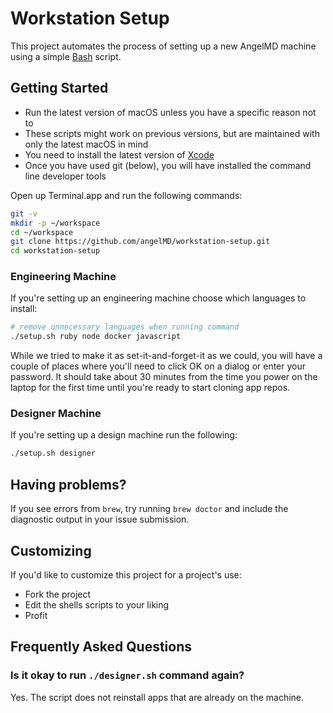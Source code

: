 # Workstation Setup

This project automates the process of setting up a new AngelMD machine using a simple [Bash](https://www.gnu.org/software/bash/) script.

## Getting Started

- Run the latest version of macOS unless you have a specific reason not to
- These scripts might work on previous versions, but are maintained with only the latest macOS in mind
- You need to install the latest version of [Xcode](https://developer.apple.com/xcode/)
- Once you have used git (below), you will have installed the command line developer tools

Open up Terminal.app and run the following commands:

```sh
git -v
mkdir -p ~/workspace
cd ~/workspace
git clone https://github.com/angelMD/workstation-setup.git
cd workstation-setup
```

### Engineering Machine

If you're setting up an engineering machine choose which languages to install:

```sh
# remove unnecessary languages when running command
./setup.sh ruby node docker javascript

```

While we tried to make it as set-it-and-forget-it as we could, you will have a couple of places where you'll need to click OK on a dialog or enter your password. It should take about 30 minutes from the time you power on the laptop for the first time until you're ready to start cloning app repos.

### Designer Machine

If you're setting up a design machine run the following:

```sh
./setup.sh designer
```

## Having problems?

If you see errors from `brew`, try running `brew doctor` and include the diagnostic output in your issue submission.

## Customizing

If you'd like to customize this project for a project's use:

- Fork the project
- Edit the shells scripts to your liking
- Profit

## Frequently Asked Questions

### Is it okay to run `./designer.sh` command again?

Yes. The script does not reinstall apps that are already on the machine.

